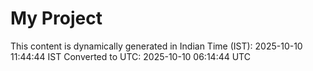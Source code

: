 # My Project

This content is dynamically generated in Indian Time (IST): 2025-10-10 11:44:44 IST
Converted to UTC: 2025-10-10 06:14:44 UTC
